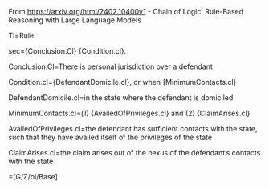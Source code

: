 From https://arxiv.org/html/2402.10400v1 - Chain of Logic: Rule-Based Reasoning with Large Language Models

Ti=Rule:

sec={Conclusion.Cl} {Condition.cl}.

Conclusion.Cl=There is personal jurisdiction over a defendant

Condition.cl={DefendantDomicile.cl}, or when {MinimumContacts.cl}

DefendantDomicile.cl=in the state where the defendant is domiciled

MinimumContacts.cl=(1) {AvailedOfPrivileges.cl} and (2) {ClaimArises.cl}

AvailedOfPrivileges.cl=the defendant has sufficient contacts with the state, such that they have availed itself of the privileges of the state

ClaimArises.cl=the claim arises out of the nexus of the defendant’s contacts with the state

=[G/Z/ol/Base]